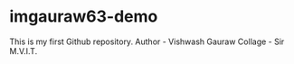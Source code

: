 # imgauraw63-demo
This is my first Github repository.
Author - Vishwash Gauraw
Collage - Sir M.V.I.T.
